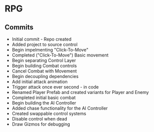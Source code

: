 # RPG

## Commits

* Initial commit - Repo created
* Added project to source control
* Begin impelmenting "Click-To-Move"
* Completed ("Click-To-Move") Basic movement
* Begin separating Control Layer
* Begin building Combat controls
* Cancel Combat with Movement
* Begin decoupling dependencies
* Add initial attack animation
* Trigger attack once ever second - in code
* Renamed Player Prefab and created variants for Player and Enemy
* Completed initial basic combat
* Begin building the AI Controller
* Added chase functionality for the AI Controller
* Created swappable control systems
* Disable control when dead
* Draw Gizmos for debugging
